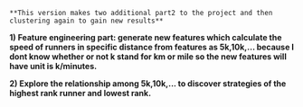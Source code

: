     **This version makes two additional part2 to the project and then clustering again to gain new results**
   

   **1) Feature engineering part: generate new features which calculate the speed of runners in specific distance from features as 5k,10k,... because I dont know whether or not k stand for km or mile so the new features will have unit is k/minutes.**
      
   **2) Explore the relationship among 5k,10k,... to discover strategies of the highest rank runner and lowest rank.**
